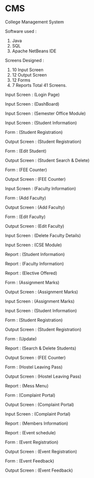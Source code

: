 # CMS
College Management System

Software used :
1) Java
2) SQL
3) Apache NetBeans IDE

Screens Designed :
1) 10 Input Screen
2) 12 Output Screen
3) 12 Forms
4) 7 Reports
Total 41 Screens.

Input Screen : (Login Page)












Input Screen : (DashBoard)








Input Screen : (Semester Office Module)









Input Screen : (Student Information)








Form : (Student Registration)



Output Screen : (Student Registration)



Form : (Edit Student)




Output Screen : (Student Search & Delete)












Form : (FEE Counter)


Output Screen : (FEE Counter)


Input Screen : (Faculty Information)









Form : (Add Faculty)






Output Screen : (Add Faculty)











Form : (Edit Faculty)










Output Screen : (Edit Faculty)










Input Screen : (Delete Faculty Details)














Input Screen : (CSE Module)








Report : (Student Information)

Report : (Faculty Information)

Report : (Elective Offered)






Form : (Assignment Marks)





Output Screen : (Assignment Marks)






Input Screen : (Assignment Marks)









Input Screen : (Student Information)








Form : (Student Registration)



Output Screen : (Student Registration)



Form : (Update)





Report : (Search & Delete Students)












Output Screen : (FEE Counter)


Form : (Hostel Leaving Pass)








Output Screen : (Hostel Leaving Pass)








Report : (Mess Menu)





Form : (Complaint Portal)




Output Screen : (Complaint Portal)




Input Screen : (Complaint Portal)











Report : (Members Information)

Report : (Event schedule)


Form : (Event Registration)








Output Screen : (Event Registration)






Form : (Event Feedback)




Output Screen : (Event Feedback)

